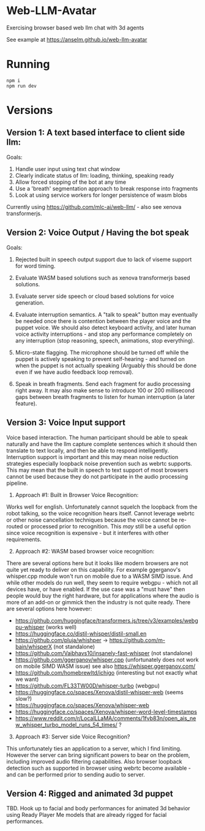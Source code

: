 # Web-LLM-Avatar

Exercising browser based web llm chat with 3d agents

See example at https://anselm.github.io/web-llm-avatar

# Running

```
npm i
npm run dev
```

# Versions

## Version 1: A text based interface to client side llm:

Goals:

1) Handle user input using text chat window
2) Clearly indicate status of llm: loading, thinking, speaking ready
3) Allow forced stopping of the bot at any time
4) Use a 'breath' segmentation approach to break response into fragments
5) Look at using service workers for longer persistence of wasm blobs

Currently using https://github.com/mlc-ai/web-llm/ - also see xenova transformerjs.

## Version 2: Voice Output / Having the bot speak

Goals:

1) Rejected built in speech output support due to lack of viseme support for word timing.

2) Evaluate WASM based solutions such as xenova transformerjs based solutions.

3) Evaluate server side speech or cloud based solutions for voice generation.

4) Evaluate interruption semantics. A "talk to speak" button may eventually be needed once there is contention between the player voice and the puppet voice. We should also detect keyboard activity, and later human voice activity interruptions - and stop any performance completely on any interruption (stop reasoning, speech, animations, stop everything).

5) Micro-state flagging. The microphone should be turned off while the puppet is actively speaking to prevent self-hearing - and turned on when the puppet is not actually speaking (Arguably this should be done even if we have audio feedback loop removal).

6) Speak in breath fragments. Send each fragment for audio processing right away. It may also make sense to introduce 100 or 200 millisecond gaps between breath fragments to listen for human interruption (a later feature).

## Version 3: Voice Input support

Voice based interaction. The human participant should be able to speak naturally and have the llm capture complete sentences which it should then translate to text locally, and then be able to respond intelligently. Interruption support is important and this may mean noise reduction strategies especially loopback noise prevention such as webrtc supports. This may mean that the built in speech to text support of most browsers cannot be used because they do not participate in the audio processing pipeline.

1) Approach #1: Built in Browser Voice Recognition:

Works well for english. Unfortunately cannot squelch the loopback from the robot talking, so the voice recognition hears itself. Cannot leverage webrtc or other noise cancellation techniques because the voice cannot be re-routed or processed prior to recognition. This *may* still be a useful option since voice recognition is expensive - but it interferes with other requirements.

2) Approach #2: WASM based browser voice recognition:

There are several options here but it looks like modern browsers are not quite yet ready to deliver on this capability. For example ggerganov's whisper.cpp module won't run on mobile due to a WASM SIMD issue. And while other models do run well, they seem to require webgpu - which not all devices have, or have enabled. If the use case was a "must have" then people would buy the right hardware, but for applications where the audio is more of an add-on or gimmick then the industry is not quite ready. There are several options here however:

- https://github.com/huggingface/transformers.js/tree/v3/examples/webgpu-whisper (works well)
- https://huggingface.co/distil-whisper/distil-small.en
- https://github.com/pluja/whishper -> https://github.com/m-bain/whisperX (not standalone)
- https://github.com/Vaibhavs10/insanely-fast-whisper (not standalone)
- https://github.com/ggerganov/whisper.cpp (unfortunately does not work on mobile SIMD WASM issue)
		see also https://whisper.ggerganov.com/
- https://github.com/homebrewltd/ichigo (interesting but not exactly what we want)
- https://github.com/FL33TW00D/whisper-turbo (webgpu)
- https://huggingface.co/spaces/Xenova/distil-whisper-web (seems slow?)
- https://huggingface.co/spaces/Xenova/whisper-web
- https://huggingface.co/spaces/Xenova/whisper-word-level-timestamps
- https://www.reddit.com/r/LocalLLaMA/comments/1fvb83n/open_ais_new_whisper_turbo_model_runs_54_times/ ?

3) Approach #3: Server side Voice Recognition?

This unfortunately ties an application to a server, which I find limiting. However the server can bring significant powers to bear on the problem, including improved audio filtering capabilities. Also browser loopback detection such as supported in browser using webrtc become available - and can be performed prior to sending audio to server.

## Version 4: Rigged and animated 3d puppet

TBD. Hook up to facial and body performances for animated 3d behavior using Ready Player Me models that are already rigged for facial performances.

